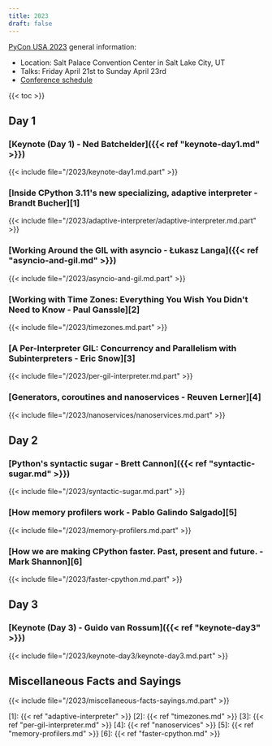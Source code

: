 ```yaml
---
title: 2023
draft: false
---
```


[PyCon USA 2023](https://us.pycon.org/2023/) general information:

- Location: Salt Palace Convention Center in Salt Lake City, UT
- Talks: Friday April 21st to Sunday April 23rd
- [Conference schedule](https://us.pycon.org/2023/schedule/)

{{< toc >}}

## Day 1

### [Keynote (Day 1) - Ned Batchelder]({{< ref "keynote-day1.md" >}})

{{< include file="/2023/keynote-day1.md.part" >}}

### [Inside CPython 3.11's new specializing, adaptive interpreter - Brandt Bucher][1]

{{< include file="/2023/adaptive-interpreter/adaptive-interpreter.md.part" >}}

### [Working Around the GIL with asyncio - Łukasz Langa]({{< ref "asyncio-and-gil.md" >}})

{{< include file="/2023/asyncio-and-gil.md.part" >}}

### [Working with Time Zones: Everything You Wish You Didn't Need to Know - Paul Ganssle][2]

{{< include file="/2023/timezones.md.part" >}}

### [A Per-Interpreter GIL: Concurrency and Parallelism with Subinterpreters - Eric Snow][3]

{{< include file="/2023/per-gil-interpreter.md.part" >}}

### [Generators, coroutines and nanoservices - Reuven Lerner][4]

{{< include file="/2023/nanoservices/nanoservices.md.part" >}}

## Day 2

### [Python's syntactic sugar - Brett Cannon]({{< ref "syntactic-sugar.md" >}})

{{< include file="/2023/syntactic-sugar.md.part" >}}

### [How memory profilers work - Pablo Galindo Salgado][5]

{{< include file="/2023/memory-profilers.md.part" >}}

### [How we are making CPython faster. Past, present and future. - Mark Shannon][6]

{{< include file="/2023/faster-cpython.md.part" >}}

## Day 3

### [Keynote (Day 3) - Guido van Rossum]({{< ref "keynote-day3" >}})

{{< include file="/2023/keynote-day3/keynote-day3.md.part" >}}

## Miscellaneous Facts and Sayings

{{< include file="/2023/miscellaneous-facts-sayings.md.part" >}}

[1]: {{< ref "adaptive-interpreter" >}}
[2]: {{< ref "timezones.md" >}}
[3]: {{< ref "per-gil-interpreter.md" >}}
[4]: {{< ref "nanoservices" >}}
[5]: {{< ref "memory-profilers.md" >}}
[6]: {{< ref "faster-cpython.md" >}}
